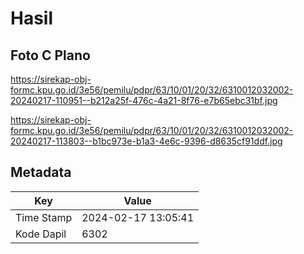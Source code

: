 # Hasil

## Foto C Plano

https://sirekap-obj-formc.kpu.go.id/3e56/pemilu/pdpr/63/10/01/20/32/6310012032002-20240217-110951--b212a25f-476c-4a21-8f76-e7b65ebc31bf.jpg

https://sirekap-obj-formc.kpu.go.id/3e56/pemilu/pdpr/63/10/01/20/32/6310012032002-20240217-113803--b1bc973e-b1a3-4e6c-9396-d8635cf91ddf.jpg


## Metadata

| Key        | Value               |
| ---------- | ------------------- |
| Time Stamp | 2024-02-17 13:05:41 |
| Kode Dapil | 6302                |



